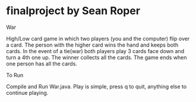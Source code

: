 finalproject
by Sean Roper
============

War

High/Low card game in which two players (you and the computer) flip over a card. The person with the higher card wins the hand and keeps both cards.  In the event of a tie(war) both players play 3 cards face down and turn a 4th one up. The winner collects all the cards.  The game ends when one person has all the cards.

To Run

Compile and Run War.java. Play is simple, press q to quit, anything else to continue playing. 